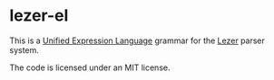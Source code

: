 # lezer-el

This is a [Unified Expression Language](https://en.wikipedia.org/wiki/Unified_Expression_Language) grammar for the
[Lezer](https://lezer.codemirror.net/) parser system.

The code is licensed under an MIT license.
